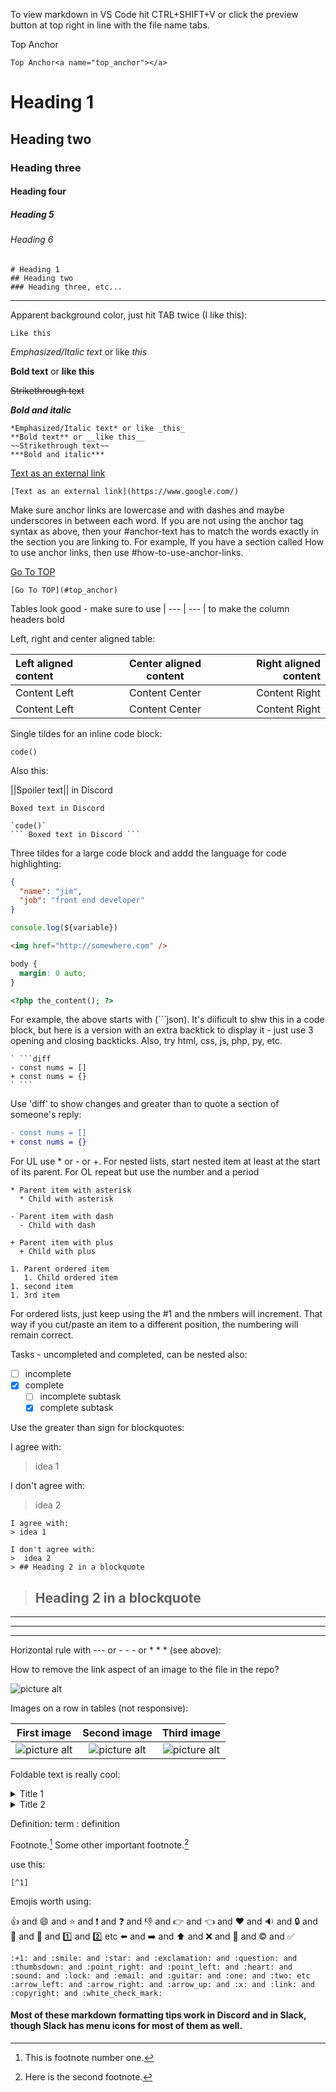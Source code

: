 To view markdown in VS Code hit CTRL+SHIFT+V or click the preview button at top right in line with the file name tabs.

Top Anchor<a name="top_anchor"></a>

`Top Anchor<a name="top_anchor"></a>`

# Heading 1

## Heading two

### Heading three

#### Heading four

##### Heading 5

###### Heading 6

```
# Heading 1
## Heading two
### Heading three, etc...
```

---

Apparent background color, just hit TAB twice (I like this):

    Like this

_Emphasized/Italic text_ or like _this_

**Bold text** or **like this**

~~Strikethrough text~~

**_Bold and italic_**

```
*Emphasized/Italic text* or like _this_
**Bold text** or __like this__
~~Strikethrough text~~
***Bold and italic***
```

[Text as an external link](https://www.google.com/)

```
[Text as an external link](https://www.google.com/)
```

Make sure anchor links are lowercase and with dashes and maybe underscores in between each word. If you are not using the anchor tag syntax as above, then your #anchor-text has to match the words exactly in the section you are linking to. For example, If you have a section called How to use anchor links, then use #how-to-use-anchor-links.

[Go To TOP](#top_anchor)

```
[Go To TOP](#top_anchor)
```

Tables look good - make sure to use | --- | --- | to make the column headers bold

Left, right and center aligned table:

| Left aligned content | Center aligned content | Right aligned content |
| :------------------- | :--------------------: | --------------------: |
| Content Left         |     Content Center     |         Content Right |
| Content Left         |     Content Center     |         Content Right |

Single tildes for an inline code block:

`code()`

Also this:

||Spoiler text|| in Discord

`Boxed text in Discord`

````
`code()`
``` Boxed text in Discord ```
````

Three tildes for a large code block and addd the language for code highlighting:

```json
{
  "name": "jim",
  "job": "front end developer"
}
```

```js
console.log(${variable})
```

```html
<img href="http://somewhere.com" />
```

```css
body {
  margin: 0 auto;
}
```

```php
<?php the_content(); ?>
```

For example, the above starts with (```json). It's diificult to shw this in a code block, but here is a version with an extra backtick to display it - just use 3 opening and closing backticks. Also, try html, css, js, php, py, etc.

````
` ```diff
- const nums = []
+ const nums = {}
` ```
````

Use 'diff' to show changes and greater than to quote a section of someone's reply:

```diff
- const nums = []
+ const nums = {}
```

For UL use \* or - or +. For nested lists, start nested item at least at the start of its parent. For OL repeat but use the number and a period

```
* Parent item with asterisk
  * Child with asterisk

- Parent item with dash
  - Child with dash

+ Parent item with plus
  + Child with plus

1. Parent ordered item
   1. Child ordered item
1. second item
1. 3rd item
```

For ordered lists, just keep using the #1 and the nmbers will increment. That way if you cut/paste an item to a different position, the numbering will remain correct.

Tasks - uncompleted and completed, can be nested also:

- [ ] incomplete
- [x] complete
  - [ ] incomplete subtask
  - [x] complete subtask

Use the greater than sign for blockquotes:

I agree with:

> idea 1

I don't agree with:

> idea 2

```
I agree with:
> idea 1

I don't agree with:
>  idea 2
> ## Heading 2 in a blockquote
```

> ## Heading 2 in a blockquote

---

---

---

Horizontal rule with --- or - - - or \* \* \* (see above):

How to remove the link aspect of an image to the file in the repo?

![picture alt](https://via.placeholder.com/150 'Title is optional')

Images on a row in tables (not responsive):

|                             First image                             |                            Second image                             |                             Third image                             |
| :-----------------------------------------------------------------: | :-----------------------------------------------------------------: | :-----------------------------------------------------------------: |
| ![picture alt](https://via.placeholder.com/150 'Title is optional') | ![picture alt](https://via.placeholder.com/150 'Title is optional') | ![picture alt](https://via.placeholder.com/150 'Title is optional') |

Foldable text is really cool:

<details>
  <summary>Title 1</summary>
  <p>Content 1 Content 1 Content 1 Content 1 Content 1</p>
</details>
<details>
  <summary>Title 2</summary>
  <p>Content 2 Content 2 Content 2 Content 2 Content 2</p>
  <p>Content 2 Content 2 Content 2 Content 2 Content 2</p>
</details>

Definition:
term
: definition

Footnote.[^1]
Some other important footnote.[^2]

[^1]: This is footnote number one.
[^2]: Here is the second footnote.

use this:

```
[^1]
```

Emojis worth using:

:+1: and :smile: and :star: and :exclamation: and :question: and :thumbsdown: and :point_right: and :point_left: and :heart: and :sound: and :lock: and :email: and :guitar: and :one: and :two: etc :arrow_left: and :arrow_right: and :arrow_up: and :x: and :link: and :copyright: and :white_check_mark:

```
:+1: and :smile: and :star: and :exclamation: and :question: and :thumbsdown: and :point_right: and :point_left: and :heart: and :sound: and :lock: and :email: and :guitar: and :one: and :two: etc :arrow_left: and :arrow_right: and :arrow_up: and :x: and :link: and :copyright: and :white_check_mark:
```

#### Most of these markdown formatting tips work in Discord and in Slack, though Slack has menu icons for most of them as well.
